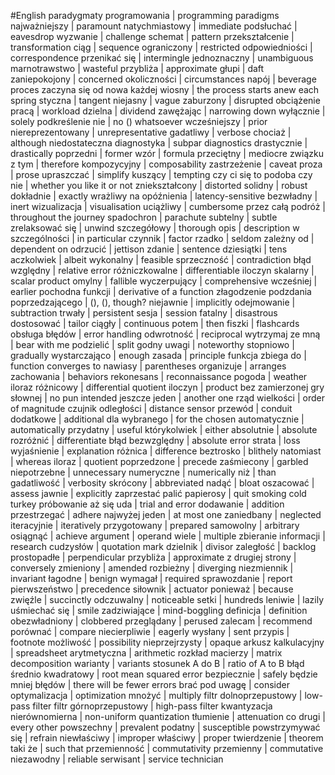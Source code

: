 #English
paradygmaty programowania | programming paradigms
najważniejszy | paramount
natychmiastowy | immediate
podsłuchać | eavesdrop 
wyzwanie | challenge
schemat | pattern
przekształcenie | transformation
ciąg | sequence
ograniczony | restricted
odpowiedniości | correspondence
przenikać się | intermingle
jednoznaczny | unambiguous
marnotrawstwo | wasteful
przybliża | approximate
głupi | daft
zaniepokojony | concerned
okoliczności | circumstances
napój | beverage
proces zaczyna się od nowa każdej wiosny | the process starts anew each spring
styczna | tangent
niejasny | vague
zaburzony | disrupted
obciążenie pracą | workload
dzielna | dividend
zawężając | narrowing down
wyłącznie | solely
podkreślenie nie | no () whatsoever
wcześniejszy | prior
niereprezentowany | unrepresentative
gadatliwy | verbose
chociaż | although
niedostateczna diagnostyka | subpar diagnostics
drastycznie | drastically
poprzedni | former
wzór | formula
przeciętny | mediocre
związku z tym | therefore
kompozycyjny | composability
zastrzeżenie | caveat
proza | prose
upraszczać | simplify
kuszący | tempting
czy ci się to podoba czy nie | whether you like it or not
zniekształcony | distorted
solidny | robust
dokładnie | exactly
wrażliwy na opóźnienia | latency-sensitive
bezwładny | inert
wizualizacja | visualisation
uciążliwy | cumbersome
przez całą podróż | throughout the journey
spadochron | parachute
subtelny | subtle
zrelaksować się | unwind
szczegółowy | thorough
opis | description
w szczególności | in particular
czynnik | factor
rzadko | seldom
zależny od | dependent on
odrzucić | jettison
zdanie | sentence
dziesiątki | tens
aczkolwiek | albeit
wykonalny | feasible
sprzeczność | contradiction
błąd względny | relative error
różniczkowalne | differentiable
iloczyn skalarny | scalar product
omylny | fallible
wyczerpujący | comprehensive
wcześniej | earlier
pochodna funkcji | derivative of a function
złagodzenie podzdania poprzedzającego | (), (), though?
niejawnie | implicitly
odejmowanie | subtraction
trwały | persistent
sesja | session
fatalny | disastrous
dostosować | tailor
ciągły | continuous
potem | then
fiszki | flashcards
obsługa błędów | error handling
odwrotność | reciprocal
wytrzymaj ze mną | bear with me
podzielić | split
godny uwagi | noteworthy
stopniowo | gradually
wystarczająco | enough
zasada | principle
funkcja zbiega do | function converges to
nawiasy | parentheses
organizuje | arranges
zachowania | behaviors
rekonesans | reconnaissance
pogoda | weather
iloraz różnicowy | differential quotient
iloczyn | product
bez zamierzonej gry słownej | no pun intended
jeszcze jeden | another one
rząd wielkości | order of magnitude
czujnik odległości | distance sensor
przewód | conduit
dodatkowe | additional
dla wybranego | for the chosen
automatycznie | automatically
przydatny | useful
którykolwiek | either
absolutnie | absolute
rozróżnić | differentiate
błąd bezwzględny | absolute error
strata | loss
wyjaśnienie | explanation
różnica | difference
beztrosko | blithely
natomiast | whereas
iloraz | quotient
poprzedzone | precede
zaśmiecony | garbled
niepotrzebne | unnecessary
numeryczne | numerically
niż | than
gadatliwość | verbosity
skrócony | abbreviated
nadąć | bloat
oszacować | assess
jawnie | explicitly
zaprzestać palić papierosy | quit smoking cold turkey
próbowanie aż się uda | trial and error
dodawanie | addition
przestrzegać | adhere
najwyżej jeden | at most one
zaniedbany | neglected
iteracyjnie | iteratively
przygotowany | prepared
samowolny | arbitrary
osiągnąć | achieve
argument | operand
wiele | multiple
zbieranie informacji | research
cudzysłów | quotation mark
dzielnik | divisor
zaległość | backlog
prostopadłe | perpendicular
przybliża | approximate
z drugiej strony | conversely
zmieniony | amended
rozbieżny | diverging
niezmiennik | invariant
łagodne | benign
wymagał | required
sprawozdanie | report
pierwszeństwo | precedence
siłownik | actuator
ponieważ | because
zwięźle | succinctly
odczuwalny | noticeable
setki | hundreds
leniwie | lazily
uśmiechać się | smile
zadziwiające | mind-boggling
definicja | definition
obezwładniony | clobbered
przeglądany | perused
zalecam | recommend
porównać | compare
niecierpliwie | eagerly
wysłany | sent
przypis | footnote
możliwość | possibility
nieprzejrzysty | opaque
arkusz kalkulacyjny | spreadsheet
arytmetyczna | arithmetic
rozkład macierzy | matrix decomposition
warianty | variants
stosunek A do B | ratio of A to B
błąd średnio kwadratowy | root mean squared error
bezpiecznie | safely
będzie mniej błędów | there will be fewer errors
brać pod uwagę | consider
optymalizacja | optimization
mnożyć | multiply
filtr dolnoprzepustowy | low-pass filter
filtr górnoprzepustowy | high-pass filter
kwantyzacja nierównomierna | non-uniform quantization
tłumienie | attenuation
co drugi | every other
powszechny | prevalent
podatny | susceptible
powstrzymywać się | refrain
niewłaściwy | improper
właściwy | proper
twierdzenie | theorem
taki że | such that
przemienność | commutativity
przemienny | commutative
niezawodny | reliable
serwisant | service technician


